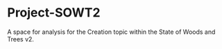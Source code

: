 # Project-SOWT2

A space for analysis for the Creation topic within the State of Woods and Trees v2.